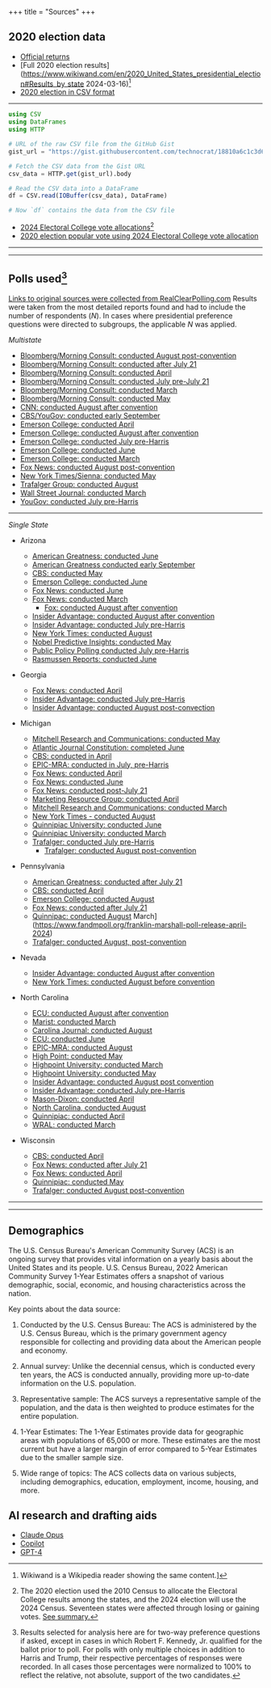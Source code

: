 +++
title = "Sources"
+++

## 2020 election data

* [Official returns](https://www.archives.gov/electoral-college/2020)
* [Full 2020 election results](https://www.wikiwand.com/en/2020_United_States_presidential_election#Results_by_state 2024-03-16)[^1]
* [2020 election in CSV format](https://gist.githubusercontent.com/technocrat/18810a6c1c3d6d2c443876f06df0ad28/raw/a4b7ebf2d6429c5224417a133caa61dedfaa433e/2020vote.csv)
---
```julia
using CSV
using DataFrames
using HTTP

# URL of the raw CSV file from the GitHub Gist
gist_url = "https://gist.githubusercontent.com/technocrat/18810a6c1c3d6d2c443876f06df0ad28/raw/a4b7ebf2d6429c5224417a133caa61dedfaa433e/2020vote.csv"

# Fetch the CSV data from the Gist URL
csv_data = HTTP.get(gist_url).body

# Read the CSV data into a DataFrame
df = CSV.read(IOBuffer(csv_data), DataFrame)

# Now `df` contains the data from the CSV file
```
* [2024 Electoral College vote allocations](https://www.archives.gov/electoral-college/allocation)[^2]
* [2020 election popular vote using 2024 Electoral College vote allocation](https://raw.githubusercontent.com/technocrat/swingwatch.org/main/_assets/objs/2024vote.csv)

---
[^1]: Wikiwand is a Wikipedia reader showing the same content.]
[^2]: The 2020 election used the 2010 Census to allocate the Electoral College results among the states, and the 2024 election will use the 2024 Census. Seventeen states were affected through losing or gaining votes. [See summary.](http://swingwatch.org/changes/)

---

## Polls used[^3]

[Links to original sources were collected from RealClearPolling.com](https://www.realclearpolling.com/latest-polls/election) Results were taken from the most detailed reports found and had to include the number of respondents ($N$). In cases where presidential preference questions were directed to subgroups, the applicable $N$ was applied.

*Multistate*


   - [Bloomberg/Morning Consult: conducted August post-convention](https://www.bloomberg.com/news/articles/2024-08-29/election-2024-poll-harris-leads-or-ties-with-trump-in-swing-states?leadSource=uverify%20wall)
  - [Bloomberg/Morning Consult: conducted after July 21](https://pro-assets.morningconsult.com/wp-uploads/2024/07/Bloomberg-Swing-State-Wave-10.pdf)
  - [Bloomberg/Morning Consult: conducted April](https://pro-assets.morningconsult.com/wp-uploads/2024/04/Bloomberg_2024-Election-Tracking-Wave-7.pdf)
  - [Bloomberg/Morning Consult: conducted July pre-July 21](https://pro-assets.morningconsult.com/wp-uploads/2024/07/Bloomberg-Election-Tracking-Wave-9-Toplines-Crosstabs.pdf)
  - [Bloomberg/Morning Consult: conducted March](https://pro-assets.morningconsult.com/wp-uploads/2024/03/Bloomberg_2024-Election-Tracking-Wave-6.pdf) 
  - [Bloomberg/Morning Consult: conducted May](https://pro-assets.morningconsult.com/wp-uploads/2024/05/Bloomberg-Election-Tracking-Wave-8-Toplines-Crosstabs.pdf)
  - [CNN: conducted August after convention](https://s3.documentcloud.org/documents/25088820/cnn-polls-across-six-battlegrounds-find-georgia-and-pennsylvania-are-key-toss-ups.pdf)
  - [CBS/YouGov: conducted early September](https://www.cbsnews.com/news/harris-trump-poll-pennsylvania-michigan-wisconsin-debate/)
  - [Emerson College: conducted April](https://emersoncollegepolling.com/trump-holds-edge-over-biden-in-seven-key-swing-state-polls/)
  - [Emerson College: conducted August after convention](https://emersoncollegepolling.com/august-2024-swing-state-polls-toss-up-presidential-election-in-swing-states/)
  - [Emerson College: conducted July pre-Harris](https://docs.google.com/spreadsheets/d/1zJrIOcXtzIRkaa34BDkxoVe9HY3stwFc/edit?gid=1704598980#gid=1704598980)
  - [Emerson College: conducted June](https://docs.google.com/spreadsheets/d/1vGeTKW3MRDR5dXHM2IjM8ORz7HOyP5Le/edit?gid=532631346#gid=532631346)
  - [Emerson College: conducted March](https://emersoncollegepolling.com/category/state-poll/)
  - [Fox News: conducted August post-convention](https://www.foxnews.com/official-polls/fox-news-poll-harris-closes-gap-trump-sun-belt-states)
  - [New York Times/Sienna: conducted May](https://www.nytimes.com/interactive/2024/05/13/us/elections/times-siena-poll-registered-voter-crosstabs.html)
  - [Trafalger Group: conducted August](https://pollingplus.com/news/pollingplus-exclusive-top-two-presidential-cycle-pollsters-towery-and-cahaly-release-battleground-polls/)
  - [Wall Street Journal: conducted March ]((https://s.wsj.net/public/resources/documents/WSJ_Swing_States_Partial_March_2024.pdf))
  - [YouGov: conducted July pre-Harris](https://ygo-assets-websites-editorial-emea.yougov.net/documents/Times_SAY24_20240712_state_poll_results.pdf)
---

*Single State*

* Arizona
  - [American Greatness: conducted June](https://cdn.amgreatness.com/app/uploads/2024/06/AZ-June-Toplines.pdf)
  - [American Greatness conducted early September](https://amgreatness.com/2024/09/06/arizona-a-dead-heat-between-trump-harris-trump-leads-on-issues-and-authenticity/)
  - [CBS: conducted May](https://www.scribd.com/document/733845819/cbsnews-20240519-AZ-1-SUN#1fullscreen=1)
  - [Emerson College: conducted June](https://docs.google.com/spreadsheets/d/1vGeTKW3MRDR5dXHM2IjM8ORz7HOyP5Le/edit?gid=532631346#gid=532631346)
  - [Fox News: conducted June](https://static.foxnews.com/foxnews.com/content/uploads/2024/06/Fox_June-1-4-2024_ARIZONA_Topline_June-6-Release.pdf)
  - [Fox News: conducted March](https://static.foxnews.com/foxnews.com/content/uploads/2024/03/Fox_March-7-11-2024_Arizona_Topline_March-13-Release.pdf)
    - [Fox: conducted August after convention](https://www.foxnews.com/official-polls/fox-news-poll-harris-closes-gap-trump-sun-belt-states)
  - [Insider Advantage: conducted August after convention](https://insideradvantage.com/arizona-trump-leads-by-one-point-gallego-up-by-four/)
  - [Insider Advantage: conducted July pre-Harris](https://insideradvantage.com/top-line-cross-tabs-for-insideradvantage-az-nv-and-pa-july-15-16-surveys/)
  - [New York Times: conducted August](https://www.nytimes.com/interactive/2024/08/17/us/elections/times-siena-poll-arizona-toplines.html)
  - [Nobel Predictive Insights: conducted May](https://www.scribd.com/document/733845819/cbsnews-20240519-AZ-1-SUN#1fullscreen=1)
  - [Public Policy Polling conducted July pre-Harris](https://www.nytimes.com/interactive/2024/us/politics/presidential-candidates-third-party-independent.html)
  - [Rasmussen Reports: conducted June](https://www.rasmussenreports.com/public_content/politics/public_surveys/crosstabs_2_arizona_june_2024)
  
* Georgia
  - [Fox News: conducted April](https://static.foxnews.com/foxnews.com/content/uploads/2024/04/Fox_April-11-16-2024_GEORGIA_Topline_April-18-Release-1.pdf)
  - [Insider Advantage: conducted July pre-Harris](https://insideradvantage.com/top-line-tabs-for-insideradvantage-fox5-atlanta-survey/)
  - [Insider Advantage: conducted August post-convection](https://insideradvantage.com/north-carolina-trump-leads-harris-by-one-point-rounded-numbers-below-tabs/)
* Michigan
  -  [Mitchell Research and Communications: conducted May](https://www.realclearpolitics.com/docs/2024/Mitchell-MIRS_MI_Poll_Press_Release_-_Presidential_Race_517_PM_5-27-24.pdf)
  - [Atlantic Journal Constitution: completed June](https://www.ajc.com/news/am-atl-poll-trump-edging-biden/2SN4MIOROZA4DFOFDNXE2CFCJU/)
  - [CBS: conducted in April](https://www.scribd.com/document/727317994/Cbsnews-20240428-MI-SUN)
  - [EPIC-MRA: conducted in July, pre-Harris](https://ssl2002.webhosting.comcast.net/epic-mra/press/Stwd_Survey_July2024_Media_Freq.pdf)
  - [Fox News: conducted April](https://static.foxnews.com/foxnews.com/content/uploads/2024/04/Fox_April-11-16-2024_MICHIGAN_Topline_April-18-Release.pdf)
  - [Fox News: conducted June](https://static.foxnews.com/foxnews.com/content/uploads/2024/06/Fox_June-1-4-2024_NEVADA_Topline_June-6-Release.pdf)
  - [Fox News: conducted post-July 21](https://static.foxnews.com/foxnews.com/content/uploads/2024/07/Fox_July-22-24-2024_Michigan_Topline_July-26-Release.pdf)
  - [Marketing Resource Group: conducted April](https://www.realclearpolitics.com/docs/2024/michigan-poll-presidential-election-Press_Release.pdf)
  - [Mitchell Research and Communications: conducted March](https://www.realclearpolitics.com/docs/2024/Mitchell-MIRS_MI_Poll_Press_Release_-_Presidential_Race_12_NOON_3-20-24.pdf)
  - [New York Times - conducted August](https://www.nytimes.com/interactive/2024/08/17/us/elections/times-siena-poll-georgia-toplines.html)
  - [Quinnipiac University: conducted June](https://poll.qu.edu/images/polling/ga/ga06052024_ggwb04.pdf)
  - [Quinnipiac University: conducted March](https://poll.qu.edu/poll-release?releaseid=3893)
  - [Trafalger: conducted July pre-Harris](https://www.thetrafalgargroup.org/wp-content/uploads/2024/07/MI-Gen-Pres-Poll-Report-0718.pdf)
     - [Trafalger: conducted August post-convention](https://www.thetrafalgargroup.org/wp-content/uploads/2024/08/MI-Gen-Pres-Poll-Report-0831.pdf)
* Pennsylvania
  - [American Greatness: conducted after July 21](https://cdn.amgreatness.com/app/uploads/2024/07/PA-July-Toplines.pdf)
  - [CBS: conducted April](https://www.scribd.com/document/727318459/Cbsnews-20240428-PA-SUN)
  - [Emerson College: conducted August](https://emersoncollegepolling.com/pennsylvania-2024-poll-trump-49-harris-48/)
  - [Fox News: conducted after July 21](https://static.foxnews.com/foxnews.com/content/uploads/2024/07/Fox_July-22-24-2024_Pennsylvania_Topline_July-26-Release.pdf)
  - [Quinnipac: conducted August](https://poll.qu.edu/poll-release?releaseid=3902)
March](https://www.fandmpoll.org/franklin-marshall-poll-release-april-2024)
  - [Trafalger: conducted August, post-convention](https://www.thetrafalgargroup.org/wp-content/uploads/2024/08/PA-24-General-0830-Poll-Report.pdf)
* Nevada
  - [Insider Advantage: conducted August after convention](https://insideradvantage.com/nevada-trump-leads-by-one-point-rosen-holds-substantial-lead-in-senate-contest/)
  - [New York Times: conducted August before convention](https://www.nytimes.com/interactive/2024/08/17/us/elections/times-siena-poll-nevada-toplines.html)
* North Carolina
  -  [ECU: conducted August after convention](https://surveyresearch-ecu.reportablenews.com/pr/north-carolina-election-heats-up-trump-leads-harris-by-1-point-in-north-carolina-stein-widens-advantage-over-robinson-in-race-for-governor)
  -  [Marist: conducted March ](https://maristpoll.marist.edu/wp-content/uploads/2024/03/Marist-Poll_North-Carolina-NOS-and-Tables_202403181357.pdf)
  - [Carolina Journal: conducted August](https://www.realclearpolitics.com/docs/2024/Carolina_Journal_NC_August.pdf)
  - [ECU: conducted June](https://surveyresearch-ecu.reportablenews.com/pr/trump-leads-biden-by-5-points-in-north-carolina-gubernatorial-election-remains-close-with-stein-up-1-on-robinson-trump-guilty-verdict-has-little-impact-on-nc-voter-intentions-for-november)
  - [EPIC-MRA: conducted August](https://www.woodtv.com/wp-content/uploads/sites/51/2024/08/EPIC-MRA-poll-results-083024.pdf?ipid=promo-link-block1)
  - [High Point: conducted May](https://www.highpoint.edu/src/files/2023/08/103memo.pdf)
  - [Highpoint University: conducted March](https://www.highpoint.edu/src/files/2023/08/102memo.pdf)
  - [Highpoint University: conducted May](https://www.highpoint.edu/src/files/2023/08/103memo.pdf)
  - [Insider Advantage: conducted August post convention](https://insideradvantage.com/north-carolina-trump-leads-harris-by-one-point-rounded-numbers-below-tabs/)
  - [Insider Advantage: conducted July pre-Harris](https://insideradvantage.com/top-line-cross-tabs-for-insideradvantage-az-nv-and-pa-july-15-16-surveys/)
  - [Mason-Dixon: conducted April](https://thehill.com/homenews/campaign/4603458-trump-leads-biden-in-north-carolina-poll/)
  - [North Carolina, conducted August](https://www.nytimes.com/interactive/2024/08/17/us/elections/times-siena-poll-north-carolina-toplines.html)
  - [Quinnipiac: conducted April](https://poll.qu.edu/images/polling/nc/nc04102024_ncaa99.pdf)
  - [WRAL: conducted March](https://wwwcache.wral.com/asset/news/state/nccapitol/2024/03/12/21325738/3247050-Poll_Report_-_PollPrint-DMID1-628w54pob.pdf)
* Wisconsin
  
  - [CBS: conducted April](https://www.scribd.com/document/727319278/Cbsnews-20240428-WI-SUN)
  - [Fox News: conducted after July 21](https://static.foxnews.com/foxnews.com/content/uploads/2024/07/Fox_July-22-24-2024_Wisconsin_Topline_July-26-Release.pdf)
  - [Fox News: conducted April](https://static.foxnews.com/foxnews.com/content/uploads/2024/04/b002d3b3-Fox_April-11-16-2024_WISCONSIN_Topline_April-18-Release.pdf)
  - [Quinnipiac: conducted May](https://poll.qu.edu/images/polling/wi/wi05082024_wizz76.pdf)
  - [Trafalger: conducted August post-convention](https://www.thetrafalgargroup.org/wp-content/uploads/2024/08/WI-Gen-Pres-Poll-Report-0831.pdf)

---
[^3]: Results selected for analysis here are for two-way preference questions if asked, except in cases in which Robert F. Kennedy, Jr. qualified for the ballot prior to poll. For polls with only multiple choices in addition to Harris and Trump, their respective percentages of responses were recorded. In all cases those percentages were normalized to 100% to reflect the relative, not absolute, support of the two candidates.
---

## Demographics

The U.S. Census Bureau's American Community Survey (ACS) is an ongoing survey that provides vital information on a yearly basis about the United States and its people. U.S. Census Bureau, 2022 American Community Survey 1-Year Estimates offers a snapshot of various demographic, social, economic, and housing characteristics across the nation.

Key points about the data source:

1. Conducted by the U.S. Census Bureau: The ACS is administered by the U.S. Census Bureau, which is the primary government agency responsible for collecting and providing data about the American people and economy.

2. Annual survey: Unlike the decennial census, which is conducted every ten years, the ACS is conducted annually, providing more up-to-date information on the U.S. population.

3. Representative sample: The ACS surveys a representative sample of the population, and the data is then weighted to produce estimates for the entire population.

4. 1-Year Estimates: The 1-Year Estimates provide data for geographic areas with populations of 65,000 or more. These estimates are the most current but have a larger margin of error compared to 5-Year Estimates due to the smaller sample size.

5. Wide range of topics: The ACS collects data on various subjects, including demographics, education, employment, income, housing, and more.

## AI research and drafting aids

* [Claude Opus](https://claude.ai)
* [Copilot](https://bing.com)
* [GPT-4](https://perplexity.ai)


